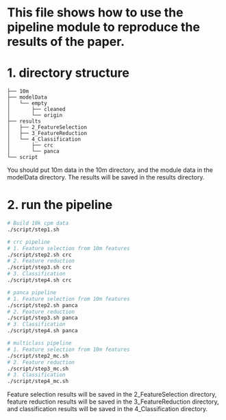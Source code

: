 # This file shows how to use the pipeline module to reproduce the results of the paper.

# 1. directory structure
```text
├── 10m
├── modelData
│   └── empty
│       ├── cleaned
│       └── origin
├── results
│   ├── 2_FeatureSelection
│   ├── 3_FeatureReduction
│   └── 4_Classification
│       ├── crc
│       └── panca
└── script 
```
You should put 10m data in the 10m directory, and the module data in the modelData directory. The results will be saved in the results directory.

# 2. run the pipeline
```bash
# Build 10k cpm data
./script/step1.sh

# crc pipeline
# 1. Feature selection from 10m features
./script/step2.sh crc
# 2. Feature reduction
./script/step3.sh crc
# 3. Classification
./script/step4.sh crc

# panca pipeline
# 1. Feature selection from 10m features
./script/step2.sh panca
# 2. Feature reduction
./script/step3.sh panca
# 3. Classification
./script/step4.sh panca

# multiclass pipeline
# 1. Feature selection from 10m features
./script/step2_mc.sh
# 2. Feature reduction
./script/step3_mc.sh
# 3. Classification
./script/step4_mc.sh

``` 
Feature selection results will be saved in the 2_FeatureSelection directory, feature reduction results will be saved in the 3_FeatureReduction directory, and classification results will be saved in the 4_Classification directory.
